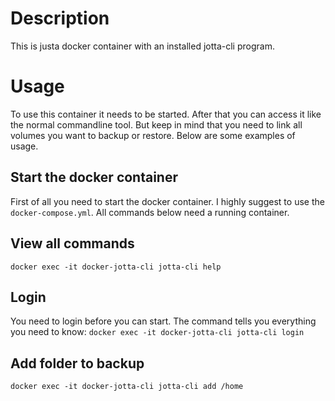 # Description
This is justa docker container with an installed jotta-cli program.

# Usage
To use this container it needs to be started. After that you can access it like the normal commandline tool. But keep in mind that you need to link all volumes you want to backup or restore. Below are some examples of usage.

## Start the docker container
First of all you need to start the docker container. I highly suggest to use the `docker-compose.yml`.
All commands below need a running container.

## View all commands
`docker exec -it docker-jotta-cli jotta-cli help`

##  Login
You need to login before you can start. The command tells you everything you need to know:
`docker exec -it docker-jotta-cli jotta-cli login`

## Add folder to backup
`docker exec -it docker-jotta-cli jotta-cli add /home`
